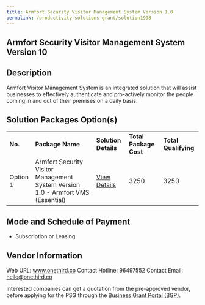 ```yaml
---
title: Armfort Security Visitor Management System Version 1.0
permalink: /productivity-solutions-grant/solution1998
---
```


## Armfort Security Visitor Management System Version 10

## Description

Armfort Visitor Management System is an integrated solution that will assist businesses to effectively authenticate and pro-actively monitor the people coming in and out of their premises on a daily basis.

## Solution Packages Option(s)

<table>
<tr>
<td><b>No.</b></td>
<td><b>Package Name</b></td>
<td><b>Solution Details</b></td>
<td><b>Total Package Cost</b></td>
<td><b>Total Qualifying</b></td>
</tr>
<tr>
<td>Option 1</td>
<td>Armfort Security Visitor Management System Version 1.0 - Armfort VMS (Essential)</td>
<td><a href='https://www.gobusiness.gov.sg/images/psg/20200646_Desensitised_Annex_3_Part_1.pdf'>View Details</a></td>
<td>3250</td>
<td>3250</td>
</tr>
</table>

## Mode and Schedule of Payment

 - Subscription or Leasing

## Vendor Information

 Web URL: www.onethird.co 
Contact Hotline: 96497552 
Contact Email: hello@onethird.co 


Interested companies can get a quotation from the pre-approved vendor, before applying for the PSG through the <a href='https://www.businessgrants.gov.sg/'>Business Grant Portal (BGP)</a>.
